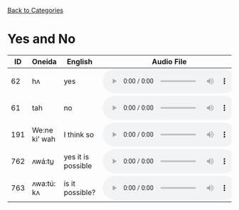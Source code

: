 [Back to Categories](../index.md)


# Yes and No

| ID | Oneida | English | Audio File |
|---|---|---|---|
| 62 | hʌ | yes | <audio src="../audio/62.mp3" controls></audio> |
| 61 | tah | no | <audio src="../audio/61.mp3" controls></audio> |
| 191 | We:ne ki’ wah | I think so | <audio src="../audio/191.mp3" controls></audio> |
| 762 | ʌwá:tu̲ | yes it is possible | <audio src="../audio/762.mp3" controls></audio> |
| 763 | ʌwa:tú: kʌ | is it possible? | <audio src="../audio/763.mp3" controls></audio> |